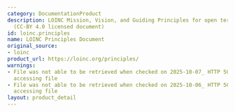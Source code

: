 ```yaml
---
category: DocumentationProduct
description: LOINC Mission, Vision, and Guiding Principles for open terminology development
  (CC-BY 4.0 licensed document)
id: loinc.principles
name: LOINC Principles Document
original_source:
- loinc
product_url: https://loinc.org/principles/
warnings:
- File was not able to be retrieved when checked on 2025-10-07_ HTTP 503 error when
  accessing file
- File was not able to be retrieved when checked on 2025-10-06_ HTTP 503 error when
  accessing file
layout: product_detail
---
```

